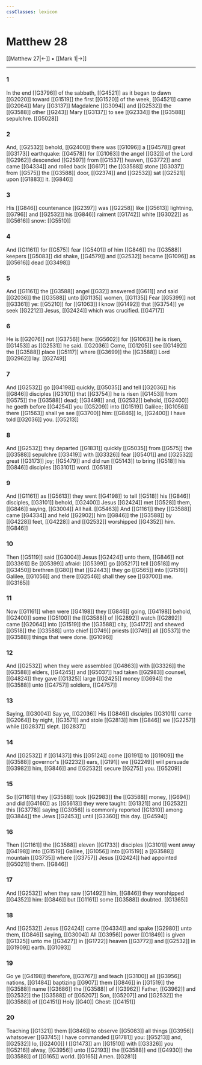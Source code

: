 ```yaml
---
cssClasses: lexicon
---
```

# Matthew 28

[[Matthew 27|←]] • [[Mark 1|→]]

---

### 1
In the end [[G3796]] of the sabbath, [[G4521]] as it began to dawn [[G2020]] toward [[G1519]] the first [[G1520]] of the week, [[G4521]] came [[G2064]] Mary [[G3137]] Magdalene [[G3094]] and [[G2532]] the [[G3588]] other [[G243]] Mary [[G3137]] to see [[G2334]] the [[G3588]] sepulchre. [[G5028]]

### 2
And, [[G2532]] behold, [[G2400]] there was [[G1096]] a [[G4578]] great [[G3173]] earthquake: [[G4578]] for [[G1063]] the angel [[G32]] of the Lord [[G2962]] descended [[G2597]] from [[G1537]] heaven, [[G3772]] and came [[G4334]] and rolled back [[G617]] the [[G3588]] stone [[G3037]] from [[G575]] the [[G3588]] door, [[G2374]] and [[G2532]] sat [[G2521]] upon [[G1883]] it. [[G846]]

### 3
His [[G846]] countenance [[G2397]] was [[G2258]] like [[G5613]] lightning, [[G796]] and [[G2532]] his [[G846]] raiment [[G1742]] white [[G3022]] as [[G5616]] snow: [[G5510]]

### 4
And [[G1161]] for [[G575]] fear [[G5401]] of him [[G846]] the [[G3588]] keepers [[G5083]] did shake, [[G4579]] and [[G2532]] became [[G1096]] as [[G5616]] dead [[G3498]]

### 5
And [[G1161]] the [[G3588]] angel [[G32]] answered [[G611]] and said [[G2036]] the [[G3588]] unto [[G1135]] women, [[G1135]] Fear [[G5399]] not [[G3361]] ye: [[G5210]] for [[G1063]] I know [[G1492]] that [[G3754]] ye seek [[G2212]] Jesus, [[G2424]] which was crucified. [[G4717]]

### 6
He is [[G2076]] not [[G3756]] here: [[G5602]] for [[G1063]] he is risen, [[G1453]] as [[G2531]] he said. [[G2036]] Come, [[G1205]] see [[G1492]] the [[G3588]] place [[G5117]] where [[G3699]] the [[G3588]] Lord [[G2962]] lay. [[G2749]]

### 7
And [[G2532]] go [[G4198]] quickly, [[G5035]] and tell [[G2036]] his [[G846]] disciples [[G3101]] that [[G3754]] he is risen [[G1453]] from [[G575]] the [[G3588]] dead; [[G3498]] and, [[G2532]] behold, [[G2400]] he goeth before [[G4254]] you [[G5209]] into [[G1519]] Galilee; [[G1056]] there [[G1563]] shall ye see [[G3700]] him: [[G846]] lo, [[G2400]] I have told [[G2036]] you. [[G5213]]

### 8
And [[G2532]] they departed [[G1831]] quickly [[G5035]] from [[G575]] the [[G3588]] sepulchre [[G3419]] with [[G3326]] fear [[G5401]] and [[G2532]] great [[G3173]] joy; [[G5479]] and did run [[G5143]] to bring [[G518]] his [[G846]] disciples [[G3101]] word. [[G518]]

### 9
And [[G1161]] as [[G5613]] they went [[G4198]] to tell [[G518]] his [[G846]] disciples, [[G3101]] behold, [[G2400]] Jesus [[G2424]] met [[G528]] them, [[G846]] saying, [[G3004]] All hail. [[G5463]] And [[G1161]] they [[G3588]] came [[G4334]] and held [[G2902]] him [[G846]] the [[G3588]] by [[G4228]] feet, [[G4228]] and [[G2532]] worshipped [[G4352]] him. [[G846]]

### 10
Then [[G5119]] said [[G3004]] Jesus [[G2424]] unto them, [[G846]] not [[G3361]] Be [[G5399]] afraid: [[G5399]] go [[G5217]] tell [[G518]] my [[G3450]] brethren [[G80]] that [[G2443]] they go [[G565]] into [[G1519]] Galilee, [[G1056]] and there [[G2546]] shall they see [[G3700]] me. [[G3165]]

### 11
Now [[G1161]] when were [[G4198]] they [[G846]] going, [[G4198]] behold, [[G2400]] some [[G5100]] the [[G3588]] of [[G2892]] watch [[G2892]] came [[G2064]] into [[G1519]] the [[G3588]] city, [[G4172]] and shewed [[G518]] the [[G3588]] unto chief [[G749]] priests [[G749]] all [[G537]] the [[G3588]] things that were done. [[G1096]]

### 12
And [[G2532]] when they were assembled [[G4863]] with [[G3326]] the [[G3588]] elders, [[G4245]] and [[G5037]] had taken [[G2983]] counsel, [[G4824]] they gave [[G1325]] large [[G2425]] money [[G694]] the [[G3588]] unto [[G4757]] soldiers, [[G4757]]

### 13
Saying, [[G3004]] Say ye, [[G2036]] His [[G846]] disciples [[G3101]] came [[G2064]] by night, [[G3571]] and stole [[G2813]] him [[G846]] we [[G2257]] while [[G2837]] slept. [[G2837]]

### 14
And [[G2532]] if [[G1437]] this [[G5124]] come [[G191]] to [[G1909]] the [[G3588]] governor's [[G2232]] ears, [[G191]] we [[G2249]] will persuade [[G3982]] him, [[G846]] and [[G2532]] secure [[G275]] you. [[G5209]]

### 15
So [[G1161]] they [[G3588]] took [[G2983]] the [[G3588]] money, [[G694]] and did [[G4160]] as [[G5613]] they were taught: [[G1321]] and [[G2532]] this [[G3778]] saying [[G3056]] is commonly reported [[G1310]] among [[G3844]] the Jews [[G2453]] until [[G3360]] this day. [[G4594]]

### 16
Then [[G1161]] the [[G3588]] eleven [[G1733]] disciples [[G3101]] went away [[G4198]] into [[G1519]] Galilee, [[G1056]] into [[G1519]] a [[G3588]] mountain [[G3735]] where [[G3757]] Jesus [[G2424]] had appointed [[G5021]] them. [[G846]]

### 17
And [[G2532]] when they saw [[G1492]] him, [[G846]] they worshipped [[G4352]] him: [[G846]] but [[G1161]] some [[G3588]] doubted. [[G1365]]

### 18
And [[G2532]] Jesus [[G2424]] came [[G4334]] and spake [[G2980]] unto them, [[G846]] saying, [[G3004]] All [[G3956]] power [[G1849]] is given [[G1325]] unto me [[G3427]] in [[G1722]] heaven [[G3772]] and [[G2532]] in [[G1909]] earth. [[G1093]]

### 19
Go ye [[G4198]] therefore, [[G3767]] and teach [[G3100]] all [[G3956]] nations, [[G1484]] baptizing [[G907]] them [[G846]] in [[G1519]] the [[G3588]] name [[G3686]] the [[G3588]] of [[G3962]] Father, [[G3962]] and [[G2532]] the [[G3588]] of [[G5207]] Son, [[G5207]] and [[G2532]] the [[G3588]] of [[G4151]] Holy [[G40]] Ghost: [[G4151]]

### 20
Teaching [[G1321]] them [[G846]] to observe [[G5083]] all things [[G3956]] whatsoever [[G3745]] I have commanded [[G1781]] you: [[G5213]] and, [[G2532]] lo, [[G2400]] I [[G1473]] am [[G1510]] with [[G3326]] you [[G5216]] alway, [[G3956]] unto [[G2193]] the [[G3588]] end [[G4930]] the [[G3588]] of [[G165]] world. [[G165]] Amen. [[G281]]